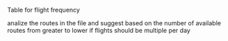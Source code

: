 Table for flight frequency

analize the routes in the file and suggest based on the number of available routes from greater to lower if flights should be multiple per day